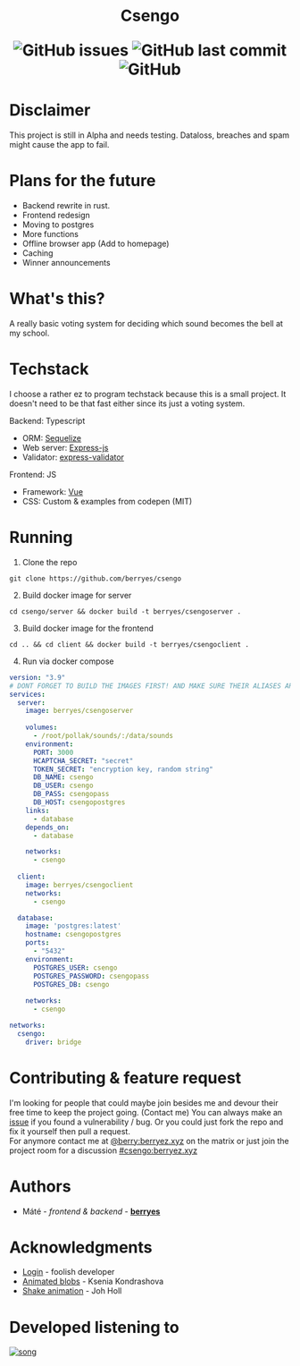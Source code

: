 
<br>
<br>
<h1 align="center"> Csengo

<br>

 ![GitHub issues](https://img.shields.io/github/issues/berryes/csengo?color=%23BF1363&style=for-the-badge) ![GitHub last commit](https://img.shields.io/github/last-commit/berryes/csengo?color=%23BF1363&logoColor=%23BF1363&style=for-the-badge) ![GitHub](https://img.shields.io/github/license/berryes/csengo?color=%23BF1363&logoColor=%23BF1363&style=for-the-badge)
</h1>

# Disclaimer
This project is still in Alpha and needs testing. Dataloss, breaches and spam might cause the app to fail.

# Plans for the future
 - Backend rewrite in rust.
 - Frontend redesign
 - Moving to postgres
 - More functions
 - Offline browser app (Add to homepage)
 - Caching
 - Winner announcements 

# What's this?
A really basic voting system for deciding which sound becomes the bell at my school.

# Techstack
I choose a rather ez to program techstack because this is a small project. It doesn't need to be that fast either since its just a voting system.

Backend: Typescript
- ORM: [Sequelize](https://sequelize.org/)
- Web server: [Express-js](https://expressjs.com/)
- Validator: [express-validator](https://express-validator.github.io/docs)

Frontend: JS
- Framework: [Vue](https://vuejs.org/)
- CSS: Custom & examples from codepen (MIT)

# Running
1. Clone the repo
```
git clone https://github.com/berryes/csengo
```

2. Build docker image for server
```
cd csengo/server && docker build -t berryes/csengoserver . 
```

3. Build docker image for the frontend
```
cd .. && cd client && docker build -t berryes/csengoclient .
```

4. Run via docker compose
```yaml
version: "3.9"
# DONT FORGET TO BUILD THE IMAGES FIRST! AND MAKE SURE THEIR ALIASES ARE SET (berryes/csengoserver)
services:
  server:
    image: berryes/csengoserver
    
    volumes:
      - /root/pollak/sounds/:/data/sounds
    environment:
      PORT: 3000
      HCAPTCHA_SECRET: "secret"
      TOKEN_SECRET: "encryption key, random string"
      DB_NAME: csengo
      DB_USER: csengo
      DB_PASS: csengopass
      DB_HOST: csengopostgres
    links:
      - database
    depends_on:
      - database

    networks:
      - csengo
      
  client:
    image: berryes/csengoclient
    networks:
      - csengo

  database:
    image: 'postgres:latest'
    hostname: csengopostgres
    ports:
      - "5432"
    environment:
      POSTGRES_USER: csengo 
      POSTGRES_PASSWORD: csengopass
      POSTGRES_DB: csengo
    
    networks:
      - csengo

networks:
  csengo:
    driver: bridge
```


# Contributing & feature request
I'm looking for people that could maybe join besides me and devour their free time to keep the project going. (Contact me) 
You can always make an [issue](https://github.com/berryes/csengo/issues) if you found a vulnerability / bug.
Or you could just fork the repo and fix it yourself then pull a request. <br>
For anymore contact me at [@berry:berryez.xyz](https://matrix.to/#/@berry:berryez.xyz) on the matrix or just join the project room for a discussion [#csengo:berryez.xyz](https://matrix.to/#/#csengo:berryez.xyz)
# Authors 
- Máté - *frontend & backend* - [**berryes**](https://matrix.to/#/@berry:berryez.xyz)

# Acknowledgments
- [Login](https://codepen.io/fghty/pen/PojKNEG) - foolish developer
- [Animated blobs](https://codepen.io/ksenia-k/pen/jXbWaJ) - Ksenia Kondrashova
- [Shake animation](https://codepen.io/johholl/pen/GpbgJW) - Joh Holl


# Developed listening to 
[![song](https://github.com/berryes/csengo/blob/main/assets/view.svg?raw=true)](https://open.spotify.com/track/2G0c5XvospcOSyA3t1W2X2?si=67f3ee577ce74012)
